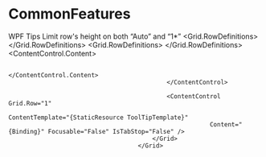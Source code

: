 # CommonFeatures
WPF Tips
Limit row's height on both “Auto” and “1*”
<Grid HorizontalAlignment="Stretch"
                                              VerticalAlignment="Stretch">
                                            <Grid HorizontalAlignment="Stretch"
                                                  VerticalAlignment="Stretch">
                                                <Grid.RowDefinitions>
                                                    <RowDefinition Height="*" />
                                                    <RowDefinition Height="Auto" MinHeight="200" />
                                                </Grid.RowDefinitions>
                                                <Grid HorizontalAlignment="Stretch"
                                                      VerticalAlignment="Stretch" x:Name="HalfHeightRow" ></Grid>
                                            </Grid>
                                            <Grid>
                                                <Grid.RowDefinitions>
                                                    <RowDefinition Height="Auto" MaxHeight="{Binding ActualHeight, ElementName=HalfHeightRow}" />
                                                    <RowDefinition Height="*" />
                                                </Grid.RowDefinitions>
                                                <ContentControl Grid.Row="0"
                                                            ContentTemplate="{StaticResource FieldValueTemplate}"
                                                            Focusable="False" IsTabStop="False">
                                                    <ContentControl.Content>                                                       

                                                    </ContentControl.Content>
                                                </ContentControl>

                                                <ContentControl Grid.Row="1"
                                                            ContentTemplate="{StaticResource ToolTipTemplate}"
                                                            Content="{Binding}" Focusable="False" IsTabStop="False" />
                                            </Grid>
                                        </Grid>
